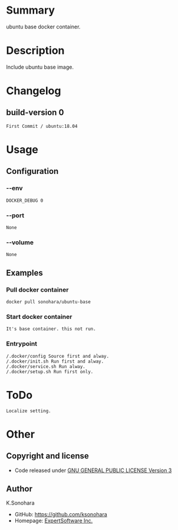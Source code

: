 # Summary

 ubuntu base docker container.

# Description

Include ubuntu base image.

# Changelog

## build-version 0

    First Commit / ubuntu:18.04

# Usage

## Configuration

### --env

    DOCKER_DEBUG 0

### --port

    None

### --volume

    None

## Examples

### Pull docker container

    docker pull sonohara/ubuntu-base

### Start docker container

    It's base container. this not run.

### Entrypoint

    /.docker/config Source first and alway.
    /.docker/init.sh Run first and alway.
    /.docker/service.sh Run alway.
    /.docker/setup.sh Run first only.

# ToDo

    Localize setting.

# Other

## Copyright and license

- Code released under [GNU GENERAL PUBLIC LICENSE Version 3](https://github.com/ksonohara/docker-ubuntu-base/blob/master/LICENSE)

## Author

K.Sonohara
- GitHub: https://github.com/ksonohara
- Homepage: [ExpertSoftware Inc.](https://www.e-software.company "ExpertSoftware Inc.")
